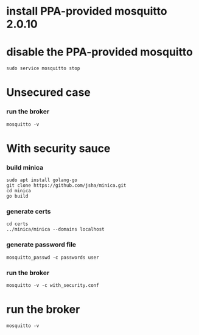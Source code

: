 # install PPA-provided mosquitto 2.0.10

# disable the PPA-provided mosquitto
```
sudo service mosquitto stop
```

# Unsecured case

### run the broker
```
mosquitto -v
```

# With security sauce

### build minica
```
sudo apt install golang-go
git clone https://github.com/jsha/minica.git
cd minica
go build
```

### generate certs
```
cd certs
../minica/minica --domains localhost
```

### generate password file
```
mosquitto_passwd -c passwords user
```

### run the broker
```
mosquitto -v -c with_security.conf
```
# run the broker
```
mosquitto -v
```
